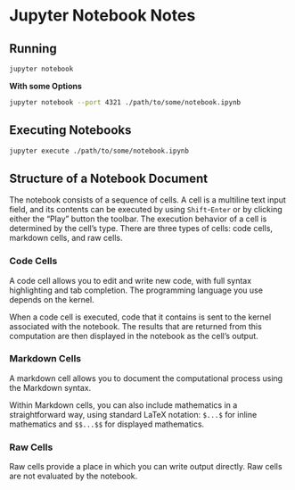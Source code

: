 # Jupyter Notebook Notes

## Running

```sh
jupyter notebook
```

**With some Options**

```sh
jupyter notebook --port 4321 ./path/to/some/notebook.ipynb
```

## Executing Notebooks

```sh
jupyter execute ./path/to/some/notebook.ipynb
```

## Structure of a Notebook Document

The notebook consists of a sequence of cells. A cell is a multiline text input field, and its contents can be executed by using `Shift`-`Enter` or by clicking either the “Play” button the toolbar. The execution behavior of a cell is determined by the cell’s type. There are three types of cells: code cells, markdown cells, and raw cells.

### Code Cells

A code cell allows you to edit and write new code, with full syntax highlighting and tab completion. The programming language you use depends on the kernel.

When a code cell is executed, code that it contains is sent to the kernel associated with the notebook. The results that are returned from this computation are then displayed in the notebook as the cell’s output.

### Markdown Cells

A markdown cell allows you to document the computational process using the Markdown syntax.

Within Markdown cells, you can also include mathematics in a straightforward way, using standard LaTeX notation: `$...$` for inline mathematics and `$$...$$` for displayed mathematics.

### Raw Cells

Raw cells provide a place in which you can write output directly. Raw cells are not evaluated by the notebook.
